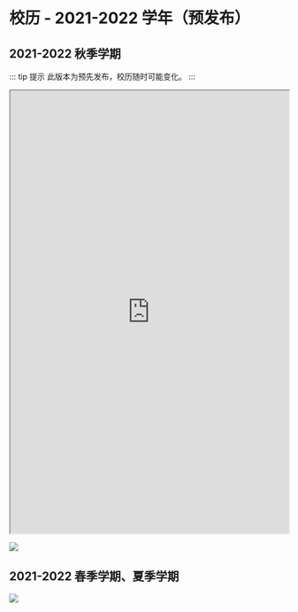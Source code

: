 # 校历 - 2021-2022 学年（预发布）

## 2021-2022 秋季学期
::: tip 提示
此版本为预先发布，校历随时可能变化。
:::

<iframe src="https://assets.sustech.online/pdfjs/web/viewer.html?file=https://cdn.jsdelivr.net/gh/sustc/sustech-online-ng@master/docs/calendar/2021-2022-excel.pdf" style="width: 100%; height: 800px;"></iframe>

<a data-fancybox title="" href="https://cdn.jsdelivr.net/gh/sustc/sustech-online-ng@master/docs/calendar/pic/212201.jpg">![](https://cdn.jsdelivr.net/gh/sustc/sustech-online-ng@master/docs/calendar/pic/212201.jpg)</a>



## 2021-2022 春季学期、夏季学期

<a data-fancybox title="" href="https://cdn.jsdelivr.net/gh/sustc/sustech-online-ng@master/docs/calendar/pic/212202.jpg">![](https://cdn.jsdelivr.net/gh/sustc/sustech-online-ng@master/docs/calendar/pic/212202.jpg)</a>
